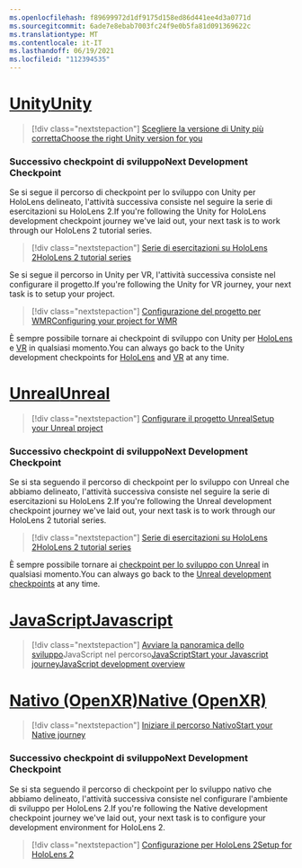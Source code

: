 ```yaml
---
ms.openlocfilehash: f89699972d1df9175d158ed86d441ee4d3a0771d
ms.sourcegitcommit: 6ade7e8ebab7003fc24f9e0b5fa81d091369622c
ms.translationtype: MT
ms.contentlocale: it-IT
ms.lasthandoff: 06/19/2021
ms.locfileid: "112394535"
---
```

# <a name="unity"></a>[<span data-ttu-id="99712-101">Unity</span><span class="sxs-lookup"><span data-stu-id="99712-101">Unity</span></span>](#tab/unity)

> [!div class="nextstepaction"]
> [<span data-ttu-id="99712-102">Scegliere la versione di Unity più corretta</span><span class="sxs-lookup"><span data-stu-id="99712-102">Choose the right Unity version for you</span></span>](../unity/choosing-unity-version.md)

### <a name="next-development-checkpoint"></a><span data-ttu-id="99712-103">Successivo checkpoint di sviluppo</span><span class="sxs-lookup"><span data-stu-id="99712-103">Next Development Checkpoint</span></span>

<span data-ttu-id="99712-104">Se si segue il percorso di checkpoint per lo sviluppo con Unity per HoloLens delineato, l'attività successiva consiste nel seguire la serie di esercitazioni su HoloLens 2.</span><span class="sxs-lookup"><span data-stu-id="99712-104">If you're following the Unity for HoloLens development checkpoint journey we've laid out, your next task is to work through our HoloLens 2 tutorial series.</span></span>

> [!div class="nextstepaction"]
> [<span data-ttu-id="99712-105">Serie di esercitazioni su HoloLens 2</span><span class="sxs-lookup"><span data-stu-id="99712-105">HoloLens 2 tutorial series</span></span>](../unity/tutorials/mr-learning-base-01.md)

<span data-ttu-id="99712-106">Se si segue il percorso in Unity per VR, l'attività successiva consiste nel configurare il progetto.</span><span class="sxs-lookup"><span data-stu-id="99712-106">If you're following the Unity for VR journey, your next task is to setup your project.</span></span>

> [!div class="nextstepaction"]
> [<span data-ttu-id="99712-107">Configurazione del progetto per WMR</span><span class="sxs-lookup"><span data-stu-id="99712-107">Configuring your project for WMR</span></span>](../unity/configure-unity-project.md)

<span data-ttu-id="99712-108">È sempre possibile tornare ai checkpoint di sviluppo con Unity per [HoloLens](../unity/unity-development-overview.md#1-getting-started) e [VR](../unity/unity-development-wmr-overview.md#1-getting-started) in qualsiasi momento.</span><span class="sxs-lookup"><span data-stu-id="99712-108">You can always go back to the Unity development checkpoints for [HoloLens](../unity/unity-development-overview.md#1-getting-started) and [VR](../unity/unity-development-wmr-overview.md#1-getting-started) at any time.</span></span>

# <a name="unreal"></a>[<span data-ttu-id="99712-109">Unreal</span><span class="sxs-lookup"><span data-stu-id="99712-109">Unreal</span></span>](#tab/unreal)

> [!div class="nextstepaction"]
> [<span data-ttu-id="99712-110">Configurare il progetto Unreal</span><span class="sxs-lookup"><span data-stu-id="99712-110">Setup your Unreal project</span></span>](../unreal/unreal-project-setup.md)

### <a name="next-development-checkpoint"></a><span data-ttu-id="99712-111">Successivo checkpoint di sviluppo</span><span class="sxs-lookup"><span data-stu-id="99712-111">Next Development Checkpoint</span></span>

<span data-ttu-id="99712-112">Se si sta seguendo il percorso di checkpoint per lo sviluppo con Unreal che abbiamo delineato, l'attività successiva consiste nel seguire la serie di esercitazioni su HoloLens 2.</span><span class="sxs-lookup"><span data-stu-id="99712-112">If you're following the Unreal development checkpoint journey we've laid out, your next task is to work through our HoloLens 2 tutorial series.</span></span>

> [!div class="nextstepaction"]
> [<span data-ttu-id="99712-113">Serie di esercitazioni su HoloLens 2</span><span class="sxs-lookup"><span data-stu-id="99712-113">HoloLens 2 tutorial series</span></span>](../unreal/tutorials/unreal-uxt-ch1.md)

<span data-ttu-id="99712-114">È sempre possibile tornare ai [checkpoint per lo sviluppo con Unreal](../unreal/unreal-development-overview.md#1-getting-started) in qualsiasi momento.</span><span class="sxs-lookup"><span data-stu-id="99712-114">You can always go back to the [Unreal development checkpoints](../unreal/unreal-development-overview.md#1-getting-started) at any time.</span></span>

# <a name="javascript"></a>[<span data-ttu-id="99712-115">JavaScript</span><span class="sxs-lookup"><span data-stu-id="99712-115">Javascript</span></span>](#tab/javascript)

> [!div class="nextstepaction"]
> <span data-ttu-id="99712-116">[Avviare la panoramica dello sviluppo](../native/directx-development-overview.md)JavaScript nel percorso[JavaScript](../javascript/javascript-development-overview.md)</span><span class="sxs-lookup"><span data-stu-id="99712-116">[Start your Javascript journey](../native/directx-development-overview.md)[JavaScript development overview](../javascript/javascript-development-overview.md)</span></span> 

# <a name="native-openxr"></a>[<span data-ttu-id="99712-117">Nativo (OpenXR)</span><span class="sxs-lookup"><span data-stu-id="99712-117">Native (OpenXR)</span></span>](#tab/native)

> [!div class="nextstepaction"]
> [<span data-ttu-id="99712-118">Iniziare il percorso Nativo</span><span class="sxs-lookup"><span data-stu-id="99712-118">Start your Native journey</span></span>](../native/directx-development-overview.md)

### <a name="next-development-checkpoint"></a><span data-ttu-id="99712-119">Successivo checkpoint di sviluppo</span><span class="sxs-lookup"><span data-stu-id="99712-119">Next Development Checkpoint</span></span>

<span data-ttu-id="99712-120">Se si sta seguendo il percorso di checkpoint per lo sviluppo nativo che abbiamo delineato, l'attività successiva consiste nel configurare l'ambiente di sviluppo per HoloLens 2.</span><span class="sxs-lookup"><span data-stu-id="99712-120">If you're following the Native development checkpoint journey we've laid out, your next task is to configure your development environment for HoloLens 2.</span></span>

> [!div class="nextstepaction"]
> [<span data-ttu-id="99712-121">Configurazione per HoloLens 2</span><span class="sxs-lookup"><span data-stu-id="99712-121">Setup for HoloLens 2</span></span>](../native/openxr-getting-started.md#getting-started-with-openxr-for-hololens-2)